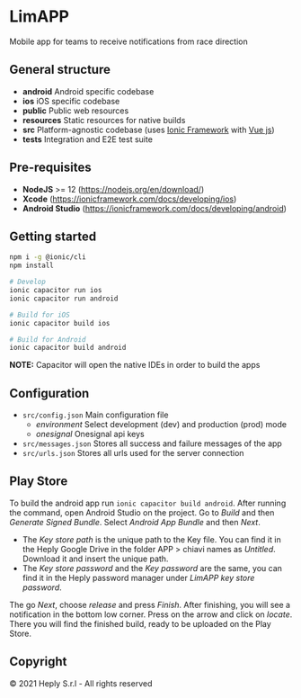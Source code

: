 # LimAPP

Mobile app for teams to receive notifications from race direction

## General structure

- **android** Android specific codebase
- **ios** iOS specific codebase
- **public** Public web resources
- **resources** Static resources for native builds
- **src** Platform-agnostic codebase (uses [Ionic Framework](https://ionicframework.com/docs/vue/overview) with [Vue js](https://v3.vuejs.org/guide/introduction.html))
- **tests** Integration and E2E test suite

## Pre-requisites

- **NodeJS** >= 12 (https://nodejs.org/en/download/)
- **Xcode** (https://ionicframework.com/docs/developing/ios)
- **Android Studio** (https://ionicframework.com/docs/developing/android)

## Getting started

```bash
npm i -g @ionic/cli
npm install

# Develop
ionic capacitor run ios
ionic capacitor run android

# Build for iOS
ionic capacitor build ios

# Build for Android
ionic capacitor build android
```

**NOTE:** Capacitor will open the native IDEs in order to build the apps

## Configuration

- `src/config.json` Main configuration file
  - _environment_ Select development (dev) and production (prod) mode
  - _onesignal_ Onesignal api keys
- `src/messages.json` Stores all success and failure messages of the app
- `src/urls.json` Stores all urls used for the server connection

## Play Store

To build the android app run `ionic capacitor build android`.
After running the command, open Android Studio on the project.
Go to _Build_ and then _Generate Signed Bundle_.
Select _Android App Bundle_ and then _Next_.

- The _Key store path_ is the unique path to the Key file. You can find it in the Heply Google Drive in the folder APP > chiavi names as _Untitled_. Download it and insert the unique path.
- The _Key store password_ and the _Key password_ are the same, you can find it in the Heply password manager under _LimAPP key store password_.

The go _Next_, choose _release_ and press _Finish_.
After finishing, you will see a notification in the bottom low corner. Press on the arrow and click on _locate_.
There you will find the finished build, ready to be uploaded on the Play Store.

## Copyright

© 2021 Heply S.r.l - All rights reserved

